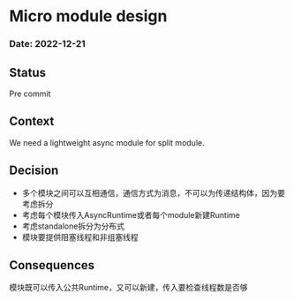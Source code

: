 # Micro module design

### Date: 2022-12-21

## Status

Pre commit

## Context

We need a lightweight async module for split module.

## Decision

+ 多个模块之间可以互相通信，通信方式为消息，不可以为传递结构体，因为要考虑拆分
+ 考虑每个模块传入AsyncRuntime或者每个module新建Runtime
+ 考虑standalone拆分为分布式
+ 模块要提供阻塞线程和非组塞线程

## Consequences

模块既可以传入公共Runtime，又可以新建，传入要检查线程数是否够